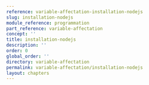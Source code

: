 ```yaml
---
reference: variable-affectation-installation-nodejs
slug: installation-nodejs
module_reference: programmation
part_reference: variable-affectation
concept: ''
title: installation-nodejs
description: ''
order: 0
global_order: ''
directory: variable-affectation
permalink: variable-affectation/installation-nodejs
layout: chapters
---
```

